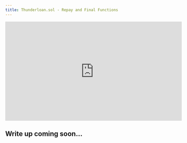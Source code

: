 ```yaml
---
title: Thunderloan.sol - Repay and Final Functions
---
```


<iframe width="560" height="315" src="https://youtu.be/WVTwJqj4sY8" title="YouTube video player" frameborder="0" allow="accelerometer; autoplay; clipboard-write; encrypted-media; gyroscope; picture-in-picture; web-share" allowfullscreen></iframe>

## Write up coming soon...

